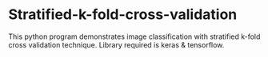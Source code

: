 # Stratified-k-fold-cross-validation
This python program demonstrates image classification with stratified k-fold cross validation technique. Library required is keras & tensorflow.
